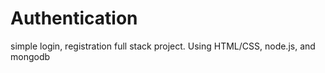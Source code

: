 # Authentication
simple login, registration full stack project.  Using HTML/CSS, node.js, and mongodb 
